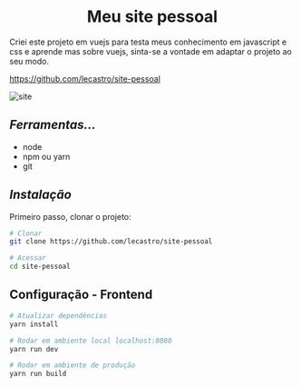 <center> <h1>Meu site pessoal</h1> </center>

<p>
Criei este projeto em vuejs para testa meus conhecimento em javascript e css e aprende mas sobre vuejs, sinta-se a vontade em adaptar o projeto ao seu modo.</p>

https://github.com/lecastro/site-pessoal

![site](https://github.com/lecastro/site-pessoal/blob/master/src/assets/site.png)


## *Ferramentas...*
* node
* npm ou yarn
* git

## *Instalação*

Primeiro passo, clonar o projeto:
``` bash
# Clonar
git clone https://github.com/lecastro/site-pessoal

# Acessar
cd site-pessoal
```
## Configuração - Frontend
``` bash
# Atualizar dependências
yarn install

# Rodar em ambiente local localhost:8080
yarn run dev

# Rodar em ambiente de produção
yarn run build
